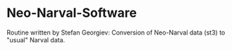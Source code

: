 # Neo-Narval-Software
Routine written by Stefan Georgiev:
Conversion of Neo-Narval data (st3) to "usual" Narval data.
